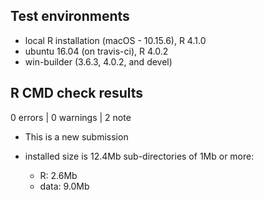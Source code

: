 ## Test environments
* local R installation (macOS - 10.15.6), R 4.1.0
* ubuntu 16.04 (on travis-ci), R 4.0.2
* win-builder (3.6.3, 4.0.2, and devel)

## R CMD check results

0 errors | 0 warnings | 2 note

* This is a new submission

* installed size is 12.4Mb
  sub-directories of 1Mb or more:
    * R:      2.6Mb
    * data:   9.0Mb
